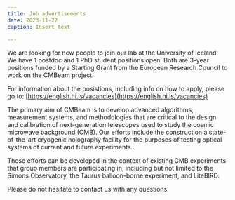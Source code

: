 ```yaml
---
title: Job advertisements
date: 2023-11-27
caption: Insert text

---
```

We are looking for new people to join our lab at the University of Iceland. We have 1 postdoc and 1 PhD student positions open. Both are 3-year positions funded by a Starting Grant from the European Research Council to work on the CMBeam project.

For information about the posistions, including info on how to apply, please go to: [https://english.hi.is/vacancies](https://english.hi.is/vacancies)

The primary aim of CMBeam is to develop advanced algorithms, measurement systems, and methodologies that are critical to the design and calibration of next-generation telescopes used to study the cosmic microwave background (CMB). Our efforts include the construction a state-of-the-art cryogenic holography facility for the purposes of testing optical systems of current and future experiments.

These efforts can be developed in the context of existing CMB experiments that group members are participating in, including but not limited to the Simons Observatory, the Taurus balloon-borne experiment, and LiteBIRD.

Please do not hesitate to contact us with any questions.


<!--more-->